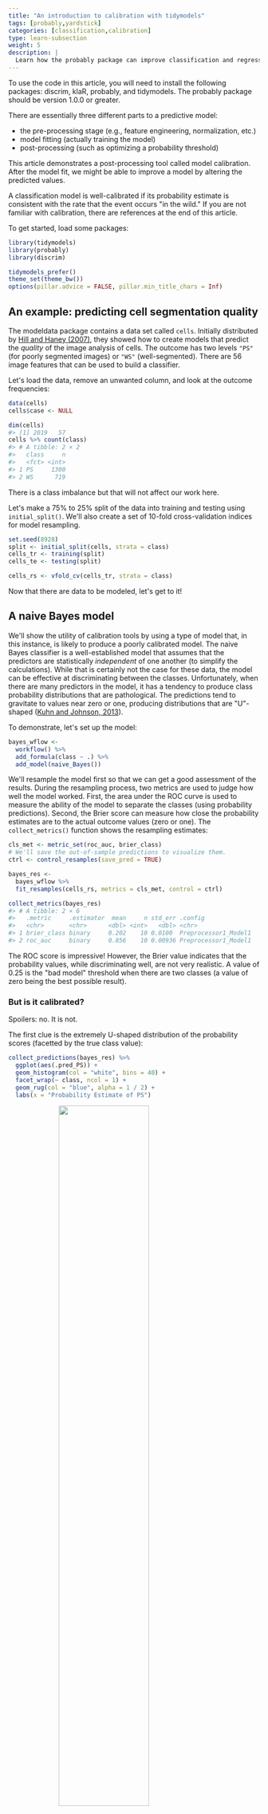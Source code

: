 ```yaml
---
title: "An introduction to calibration with tidymodels"
tags: [probably,yardstick]
categories: [classification,calibration]
type: learn-subsection
weight: 5
description: | 
  Learn how the probably package can improve classification and regression models.
---
```





To use the code in this article, you will need to install the following packages: discrim, klaR, probably, and tidymodels. The probably package should be version 1.0.0 or greater.

There are essentially three different parts to a predictive model: 

 - the pre-processing stage (e.g., feature engineering, normalization, etc.)
 - model fitting (actually training the model)
 - post-processing (such as optimizing a probability threshold)

This article demonstrates a post-processing tool called model calibration. After the model fit, we might be able to improve a model by altering the predicted values.  

A classification model is well-calibrated if its probability estimate is consistent with the rate that the event occurs "in the wild." If you are not familiar with calibration, there are references at the end of this article.

To get started, load some packages: 


```r
library(tidymodels)
library(probably)
library(discrim)

tidymodels_prefer()
theme_set(theme_bw())
options(pillar.advice = FALSE, pillar.min_title_chars = Inf)
```


## An example: predicting cell segmentation quality

The modeldata package contains a data set called `cells`. Initially distributed by [Hill and Haney (2007)](https://bmcbioinformatics.biomedcentral.com/articles/10.1186/1471-2105-8-340), they showed how to create models that predict the _quality_ of the image analysis of cells. The outcome has two levels `"PS"` (for poorly segmented images) or `"WS"` (well-segmented). There are 56 image features that can be used to build a classifier. 

Let's load the data, remove an unwanted column, and look at the outcome frequencies: 


```r
data(cells)
cells$case <- NULL

dim(cells)
#> [1] 2019   57
cells %>% count(class)
#> # A tibble: 2 × 2
#>   class     n
#>   <fct> <int>
#> 1 PS     1300
#> 2 WS      719
```

There is a class imbalance but that will not affect our work here. 

Let's make a 75% to 25% split of the data into training and testing using `initial_split()`. We'll also create a set of 10-fold cross-validation indices for model resampling. 


```r
set.seed(8928)
split <- initial_split(cells, strata = class)
cells_tr <- training(split)
cells_te <- testing(split)

cells_rs <- vfold_cv(cells_tr, strata = class)
```

Now that there are data to be modeled, let's get to it!

## A naive Bayes model

We'll show the utility of calibration tools by using a type of model that, in this instance, is likely to produce a poorly calibrated model. The naive Bayes classifier is a well-established model that assumes that the predictors are statistically _independent_ of one another (to simplify the calculations).  While that is certainly not the case for these data, the model can be effective at discriminating between the classes. Unfortunately, when there are many predictors in the model, it has a tendency to produce class probability distributions that are pathological. The predictions tend to gravitate to values near zero or one, producing distributions that are "U"-shaped ([Kuhn and Johnson, 2013](https://scholar.google.com/scholar?hl=en&as_sdt=0%2C7&q=%22Applied+Predictive+Modeling%22&btnG=)). 

To demonstrate, let's set up the model:


```r
bayes_wflow <-
  workflow() %>%
  add_formula(class ~ .) %>%
  add_model(naive_Bayes())
```

We'll resample the model first so that we can get a good assessment of the results. During the resampling process, two metrics are used to judge how well the model worked. First, the area under the ROC curve is used to measure the ability of the model to separate the classes (using probability predictions). Second, the Brier score can measure how close the probability estimates are to the actual outcome values (zero or one). The `collect_metrics()` function shows the resampling estimates: 


```r
cls_met <- metric_set(roc_auc, brier_class)
# We'll save the out-of-sample predictions to visualize them. 
ctrl <- control_resamples(save_pred = TRUE)

bayes_res <-
  bayes_wflow %>%
  fit_resamples(cells_rs, metrics = cls_met, control = ctrl)

collect_metrics(bayes_res)
#> # A tibble: 2 × 6
#>   .metric     .estimator  mean     n std_err .config             
#>   <chr>       <chr>      <dbl> <int>   <dbl> <chr>               
#> 1 brier_class binary     0.202    10 0.0100  Preprocessor1_Model1
#> 2 roc_auc     binary     0.856    10 0.00936 Preprocessor1_Model1
```

The ROC score is impressive! However, the Brier value indicates that the probability values, while discriminating well, are not very realistic. A value of 0.25 is the "bad model" threshold when there are two classes (a value of zero being the best possible result). 

### But is it calibrated? 

Spoilers: no. It is not. 

The first clue is the extremely U-shaped distribution of the probability scores (facetted by the true class value): 


```r
collect_predictions(bayes_res) %>%
  ggplot(aes(.pred_PS)) +
  geom_histogram(col = "white", bins = 40) +
  facet_wrap(~ class, ncol = 1) +
  geom_rug(col = "blue", alpha = 1 / 2) + 
  labs(x = "Probability Estimate of PS")
```

<img src="figs/prob-hist-1.svg" width="60%" style="display: block; margin: auto;" />

There are almost no cells with moderate probability estimates. Furthermore, when the model is incorrect, it is "confidently incorrect". 

The probably package has tools for visualizing and correcting models with poor calibration properties. 

The most common plot is to break the predictions into about ten equally sized buckets and compute the actual event rate within each. For example, if a bin captures the samples predicted to be poorly segmented with probabilities between 20% and 30%, we should expect about a 25% event rate (i.e., the bin midpoint) within that partition. Here's a plot with ten bins: 


```r
cal_plot_breaks(bayes_res)
```

<img src="figs/break-plot-1.svg" width="60%" style="display: block; margin: auto;" />

The probabilities are not showing very good accuracy. 

There is also a similar function that can use moving windows with overlapping partitions. This provides a little more detail: 


```r
cal_plot_windowed(bayes_res, step_size = 0.025)
```

<img src="figs/break-windowed-1.svg" width="60%" style="display: block; margin: auto;" />

Bad. Still bad. 

Finally, for two class outcomes, we can fit a logistic generalized additive model (GAM) and examine the trend. 


```r
cal_plot_logistic(bayes_res)
```

<img src="figs/break-logistic-1.svg" width="60%" style="display: block; margin: auto;" />

Ooof. 

## Remediation

The good news is that we can do something about this. There are tools to "fix" the probability estimates so that they have better properties, such as falling along the diagonal lines in the diagnostic plots shown above. Different methods improve the predictions in different ways. 

The most common approach is the fit a logistic regression model to the data (with the probability estimates as the predictor). The probability predictions from this model are then used as the calibrated estimate. By default, a generalized additive model is used for this fit, but the `smooth = FALSE` argument can use simple linear effects. 

If effect, the GAM model estimates the probability regions where the model is off (as shown in the diagnostic plot). For example, suppose that when the model predicts a 2% event rate, the GAM model estimates that it under-predicts the probability by 5% (relative to the observed data). Given this gap, new predictions are adjusted up so that the probability estimates are more in-line with the data.  

How do we know if this works? There are a set of `cal_validate_*()` functions that can use holdout data to resample the model with and without the calibration tool of choice. Since we already resampled the model, we'll use those results to estimate 10 more logistic regressions and use the out-of-sample data to estimate performance. 

`collect_metrics()` can again be used to see the performance statistics. We'll also use `cal_plot_windowed()` on the calibrated holdout data to get a visual assessment:  


```r
logit_val <- cal_validate_logistic(bayes_res, metrics = cls_met, save_pred = TRUE)
collect_metrics(logit_val)
#> # A tibble: 4 × 7
#>   .metric     .type        .estimator  mean     n std_err .config
#>   <chr>       <chr>        <chr>      <dbl> <int>   <dbl> <chr>  
#> 1 brier_class uncalibrated binary     0.202    10 0.0100  config 
#> 2 roc_auc     uncalibrated binary     0.856    10 0.00936 config 
#> 3 brier_class calibrated   binary     0.154    10 0.00608 config 
#> 4 roc_auc     calibrated   binary     0.855    10 0.00968 config

collect_predictions(logit_val) %>%
  filter(.type == "calibrated") %>%
  cal_plot_windowed(truth = class, estimate = .pred_PS, step_size = 0.025) +
  ggtitle("Logistic calibration via GAM")
```

<img src="figs/logistic-cal-1.svg" width="60%" style="display: block; margin: auto;" />

That's a lot better but it is problematic that the calibrated predictions do not reach zero or one. 

A different approach is to use isotonic regression. This method can result in very few unique probability estimates. The probably package has a version of isotonic regression that resamples the process to produce more unique probabilities: 


```r
set.seed(1212)
iso_val <- cal_validate_isotonic_boot(bayes_res, metrics = cls_met, 
                                      save_pred = TRUE, times = 25)
collect_metrics(iso_val)
#> # A tibble: 4 × 7
#>   .metric     .type        .estimator  mean     n std_err .config
#>   <chr>       <chr>        <chr>      <dbl> <int>   <dbl> <chr>  
#> 1 brier_class uncalibrated binary     0.202    10 0.0100  config 
#> 2 roc_auc     uncalibrated binary     0.856    10 0.00936 config 
#> 3 brier_class calibrated   binary     0.150    10 0.00504 config 
#> 4 roc_auc     calibrated   binary     0.856    10 0.00928 config

collect_predictions(iso_val) %>%
  filter(.type == "calibrated") %>%
  cal_plot_windowed(truth = class, estimate = .pred_PS, step_size = 0.025) +
  ggtitle("Isotonic regression calibration")
```

<img src="figs/isoreg-cal-1.svg" width="60%" style="display: block; margin: auto;" />

Much better. However, there is a slight bias since the estimated points are consistently above the identity line on the 45-degree angle. 

Finally, we can also test out [Beta calibration](https://scholar.google.com/scholar?hl=en&as_sdt=0%2C7&q=%22Beyond+sigmoids%22+calibration&btnG=): 


```r
beta_val <- cal_validate_beta(bayes_res, metrics = cls_met, save_pred = TRUE)
collect_metrics(beta_val)
#> # A tibble: 4 × 7
#>   .metric     .type        .estimator  mean     n std_err .config
#>   <chr>       <chr>        <chr>      <dbl> <int>   <dbl> <chr>  
#> 1 brier_class uncalibrated binary     0.202    10 0.0100  config 
#> 2 roc_auc     uncalibrated binary     0.856    10 0.00936 config 
#> 3 brier_class calibrated   binary     0.145    10 0.00439 config 
#> 4 roc_auc     calibrated   binary     0.856    10 0.00933 config

collect_predictions(beta_val) %>%
  filter(.type == "calibrated") %>%
  cal_plot_windowed(truth = class, estimate = .pred_PS, step_size = 0.025) +
  ggtitle("Beta calibration")
```

<img src="figs/beta-cal-1.svg" width="60%" style="display: block; margin: auto;" />

Also a big improvement but it does poorly at the lower end of the scale. 

Beta calibration appears to have the best results. We'll save a model that is trained using all of the out-of-sample predictions from the original naive Bayes resampling results. 

We can also fit the final naive Bayes model to predict the test set: 


```r
cell_cal <- cal_estimate_beta(bayes_res)
bayes_fit <- bayes_wflow %>% fit(data = cells_tr)
```

The `cell_cal` object can be used to enact the calibration for new predictions (as we'll see in a minute).

## Test set results

First, we make our ordinary predictions: 


```r
cell_test_pred <- augment(bayes_fit, new_data = cells_te)
cell_test_pred %>% cls_met(class, .pred_PS)
#> # A tibble: 2 × 3
#>   .metric     .estimator .estimate
#>   <chr>       <chr>          <dbl>
#> 1 roc_auc     binary         0.839
#> 2 brier_class binary         0.226
```

These metric estimates are very consistent with the resampled performance estimates. 

We can then use our `cell_cal` object with the `cal_apply()` function:


```r
cell_test_cal_pred <-
  cell_test_pred %>%
  cal_apply(cell_cal)
cell_test_cal_pred %>% dplyr::select(class, starts_with(".pred_"))
#> # A tibble: 505 × 4
#>    class .pred_class .pred_PS .pred_WS
#>    <fct> <fct>          <dbl>    <dbl>
#>  1 PS    PS            0.884    0.116 
#>  2 WS    WS            0.212    0.788 
#>  3 WS    WS            0.0742   0.926 
#>  4 PS    PS            0.835    0.165 
#>  5 PS    PS            0.948    0.0523
#>  6 WS    WS            0.206    0.794 
#>  7 PS    PS            0.854    0.146 
#>  8 PS    PS            0.726    0.274 
#>  9 WS    WS            0.339    0.661 
#> 10 WS    PS            0.604    0.396 
#> # ℹ 495 more rows
```

Note that `cal_apply()` recomputed the hard class predictions in the `.pred_class` column. It is possible that the changes in the probability estimates could invalidate the original hard class estimates. 

What do the calibrated test set results show? 


```r
cell_test_cal_pred %>% cls_met(class, .pred_PS)
#> # A tibble: 2 × 3
#>   .metric     .estimator .estimate
#>   <chr>       <chr>          <dbl>
#> 1 roc_auc     binary         0.839
#> 2 brier_class binary         0.154
cell_test_cal_pred %>%
  cal_plot_windowed(truth = class, estimate = .pred_PS, step_size = 0.025)
```

<img src="figs/calibrated-res-1.svg" width="60%" style="display: block; margin: auto;" />

Much better. The test set results also agree with the results from `cal_validate_beta().` 

## Other model types

probably can also calibrate classification models with more than two outcome levels. The functions `cal_*_multinomial()` use a multinomial model in the same spirit as the logistic regression model. Isotonic and Beta calibration can also be used via a "one versus all" approach that builds a set of binary calibrators and normalizes their results at the end (to ensure that they add to one). 

For regression models, there is `cal_plot_regression()` and `cal_*_linear()`. The latter uses `lm()` or `mgcv::gam()` to create a calibrator object. 
 
## Some background references


 - Kull, Meelis, Telmo M. Silva Filho, and Peter Flach. "[Beyond sigmoids: How to obtain well-calibrated probabilities from binary classifiers with beta calibration.](https://scholar.google.com/scholar?hl=en&as_sdt=0%2C7&q=%22Beyond+sigmoids%22+calibration&btnG=)" (2017): 5052-5080

- Niculescu-Mizil, Alexandru, and Rich Caruana. "[Predicting good probabilities with supervised learning](https://scholar.google.com/scholar?hl=en&as_sdt=0%2C7&q=%E2%80%9CPredicting+Good+Probabilities+with+Supervised+Learning%E2%80%9D&btnG=)." In _Proceedings of the 22nd international conference on Machine learning_, pp. 625-632. 2005.


## Session information


```
#> ─ Session info ─────────────────────────────────────────────────────
#>  setting  value
#>  version  R version 4.2.0 (2022-04-22)
#>  os       macOS Monterey 12.6.1
#>  system   aarch64, darwin20
#>  ui       X11
#>  language (EN)
#>  collate  en_US.UTF-8
#>  ctype    en_US.UTF-8
#>  tz       America/New_York
#>  date     2023-06-01
#>  pandoc   2.19.2 @ /Applications/RStudio.app/Contents/Resources/app/quarto/bin/tools/ (via rmarkdown)
#> 
#> ─ Packages ─────────────────────────────────────────────────────────
#>  package    * version date (UTC) lib source
#>  broom      * 1.0.4   2023-03-11 [1] CRAN (R 4.2.0)
#>  dials      * 1.2.0   2023-04-03 [1] CRAN (R 4.2.0)
#>  discrim    * 1.0.1   2023-03-08 [1] CRAN (R 4.2.0)
#>  dplyr      * 1.1.2   2023-04-20 [1] CRAN (R 4.2.0)
#>  ggplot2    * 3.4.2   2023-04-03 [1] CRAN (R 4.2.0)
#>  infer      * 1.0.4   2022-12-02 [1] CRAN (R 4.2.0)
#>  klaR       * 1.7-2   2023-03-17 [1] CRAN (R 4.2.0)
#>  parsnip    * 1.1.0   2023-04-12 [1] CRAN (R 4.2.0)
#>  probably   * 1.0.0   2023-05-31 [1] local
#>  purrr      * 1.0.1   2023-01-10 [1] CRAN (R 4.2.0)
#>  recipes    * 1.0.6   2023-04-25 [1] CRAN (R 4.2.0)
#>  rlang        1.1.1   2023-04-28 [1] CRAN (R 4.2.0)
#>  rsample    * 1.1.1   2022-12-07 [1] CRAN (R 4.2.0)
#>  tibble     * 3.2.1   2023-03-20 [1] CRAN (R 4.2.0)
#>  tidymodels * 1.1.0   2023-05-01 [1] CRAN (R 4.2.0)
#>  tune       * 1.1.1   2023-04-11 [1] CRAN (R 4.2.0)
#>  workflows  * 1.1.3   2023-02-22 [1] CRAN (R 4.2.0)
#>  yardstick  * 1.2.0   2023-04-21 [1] CRAN (R 4.2.0)
#> 
#>  [1] /Library/Frameworks/R.framework/Versions/4.2-arm64/Resources/library
#> 
#> ────────────────────────────────────────────────────────────────────
```

